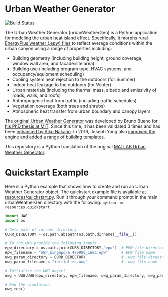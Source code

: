 # Urban Weather Generator

[![Build Status](https://travis-ci.org/saeranv/UWG_Python.svg?branch=master)](https://travis-ci.org/saeranv/UWG_Python)

The Urban Weather Generator (urbanWeatherGen) is a Python application for modeling the [urban heat island effect](https://en.wikipedia.org/wiki/Urban_heat_island).  Specifically, it morphs rural [EnergyPlus weather (.epw) files](http://www.ladybug.tools/epwmap/) to reflect average conditions within the urban canyon using a range of properties including:

* Building geometry (including building height, ground coverage, window:wall area, and facade:site area)
* Building use (including program type, HVAC systems, and occupancy/equipment scheduling)
* Cooling system heat rejection to the outdoors (for Summer)
* Indoor heat leakage to the outdoors (for Winter)
* Urban materials (including the thermal mass, albedo and emissivity of roads, walls, and roofs)
* Anthropogenic heat from traffic (including traffic schedules)
* Vegetation coverage (both trees and shrubs)
* Atmospheric heat transfer from urban boundary and canopy layers

The [original Urban Weather Generator](http://urbanmicroclimate.scripts.mit.edu/uwg.php) was developed by Bruno Bueno for [his PhD thesis at MIT](https://dspace.mit.edu/handle/1721.1/59107).  Since this time, it has been validated 3 times and has been [enhanced by Aiko Nakano](https://dspace.mit.edu/handle/1721.1/108779).  In 2016, Joseph Yang also [improved the engine and added a range of building templates](https://dspace.mit.edu/handle/1721.1/107347).

This repository is a Python translation of the original [MATLAB Urban Weather Generator](https://github.com/hansukyang/UWG_Matlab).

# Quickstart Example
Here is a Python example that shows how to create and run an Urban Weather Generator object. The quickstart example file is available [at resources/quickstart.py](https://github.com/ladybug-tools/urbanWeatherGen/blob/master/resources/quickstart.py). Run it through your command prompt in the main urbanWeatherGen directory with the following: ```python -m resources.quickstart```

```python
import UWG
import os

# Gets path of current directory
CURR_DIRECTORY = os.path.abspath(os.path.dirname(__file__))

# To run UWG provide the following inputs
epw_directory = os.path.join(CURR_DIRECTORY,"epw")  # EPW file directory
epw_filename = "SGP_Singapore.486980_IWEC.epw"      # EPW file name
uwg_param_directory = CURR_DIRECTORY                # .uwg file directory
uwg_param_filename = "initialize.uwg"               # .uwg file name

# Initialize the UWG object
uwg = UWG.UWG(epw_directory, epw_filename, uwg_param_directory, uwg_param_filename)

# Run the simulation
uwg.run()
```
